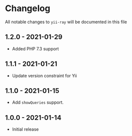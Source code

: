 # Changelog

All notable changes to `yii-ray` will be documented in this file

## 1.2.0 - 2021-01-29

- Added PHP 7.3 support

## 1.1.1 - 2021-01-21

- Update version constraint for Yii

## 1.1.0 - 2021-01-15

- Add `showQueries` support.

## 1.0.0 - 2021-01-14

- Initial release
